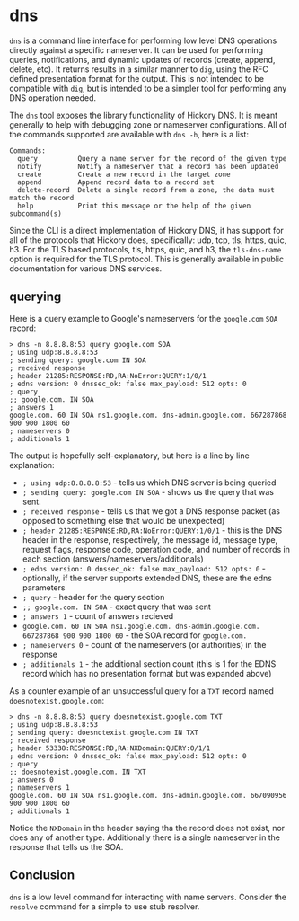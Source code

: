 # dns

`dns` is a command line interface for performing low level DNS operations directly against a specific nameserver. It can be used for performing queries, notifications, and dynamic updates of records (create, append, delete, etc). It returns results in a similar manner to `dig`, using the RFC defined presentation format for the output. This is not intended to be compatible with `dig`, but is intended to be a simpler tool for performing any DNS operation needed.

The `dns` tool exposes the library functionality of Hickory DNS. It is meant generally to help with debugging zone or nameserver configurations. All of the commands supported are available with `dns -h`, here is a list:

```text
Commands:
  query          Query a name server for the record of the given type
  notify         Notify a nameserver that a record has been updated
  create         Create a new record in the target zone
  append         Append record data to a record set
  delete-record  Delete a single record from a zone, the data must match the record
  help           Print this message or the help of the given subcommand(s)
```

Since the CLI is a direct implementation of Hickory DNS, it has support for all of the protocols that Hickory does, specifically: udp, tcp, tls, https, quic, h3. For the TLS based protocols, tls, https, quic, and h3, the `tls-dns-name` option is required for the TLS protocol. This is generally available in public documentation for various DNS services.

## querying

Here is a query example to Google's nameservers for the `google.com` `SOA` record:

```shell
> dns -n 8.8.8.8:53 query google.com SOA
; using udp:8.8.8.8:53
; sending query: google.com IN SOA
; received response
; header 21285:RESPONSE:RD,RA:NoError:QUERY:1/0/1
; edns version: 0 dnssec_ok: false max_payload: 512 opts: 0
; query
;; google.com. IN SOA
; answers 1
google.com. 60 IN SOA ns1.google.com. dns-admin.google.com. 667287868 900 900 1800 60
; nameservers 0
; additionals 1
```

The output is hopefully self-explanatory, but here is a line by line explanation:

- `; using udp:8.8.8.8:53` - tells us which DNS server is being queried
- `; sending query: google.com IN SOA` - shows us the query that was sent.
- `; received response` - tells us that we got a DNS response packet (as opposed to something else that would be unexpected)
- `; header 21285:RESPONSE:RD,RA:NoError:QUERY:1/0/1` - this is the DNS header in the response, respectively, the message id, message type, request flags, response code, operation code, and number of records in each section (answers/nameservers/additionals)
- `; edns version: 0 dnssec_ok: false max_payload: 512 opts: 0` - optionally, if the server supports extended DNS, these are the edns parameters
- `; query` - header for the query section
- `;; google.com. IN SOA` - exact query that was sent
- `; answers 1` - count of answers recieved
- `google.com. 60 IN SOA ns1.google.com. dns-admin.google.com. 667287868 900 900 1800 60` - the SOA record for `google.com.`
- `; nameservers 0` - count of the nameservers (or authorities) in the response
- `; additionals 1` - the additional section count (this is 1 for the EDNS record which has no presentation format but was expanded above)

As a counter example of an unsuccessful query for a `TXT` record named `doesnotexist.google.com`:

```shell
> dns -n 8.8.8.8:53 query doesnotexist.google.com TXT
; using udp:8.8.8.8:53
; sending query: doesnotexist.google.com IN TXT
; received response
; header 53338:RESPONSE:RD,RA:NXDomain:QUERY:0/1/1
; edns version: 0 dnssec_ok: false max_payload: 512 opts: 0
; query
;; doesnotexist.google.com. IN TXT
; answers 0
; nameservers 1
google.com. 60 IN SOA ns1.google.com. dns-admin.google.com. 667090956 900 900 1800 60
; additionals 1
```

Notice the `NXDomain` in the header saying tha the record does not exist, nor does any of another type. Additionally there is a single nameserver in the response that tells us the SOA.

## Conclusion

`dns` is a low level command for interacting with name servers. Consider the `resolve` command for a simple to use stub resolver.